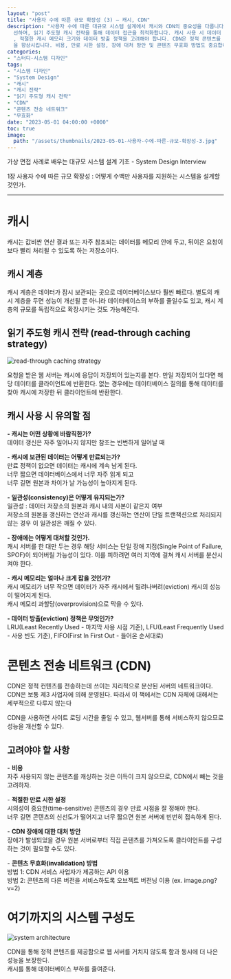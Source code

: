 ```yaml
---
layout: "post"
title: "사용자 수에 따른 규모 확장성 (3) – 캐시, CDN"
description: "사용자 수에 따른 대규모 시스템 설계에서 캐시와 CDN의 중요성을 다룹니다. 캐시는 데이터베이스의 부하를 줄이고 성능을 개\
  선하며, 읽기 주도형 캐시 전략을 통해 데이터 접근을 최적화합니다. 캐시 사용 시 데이터 만료 정책과 일관성 유지, 장애 대처 방안이 중요하며\
  , 적절한 캐시 메모리 크기와 데이터 방출 정책을 고려해야 합니다. CDN은 정적 콘텐츠를 효율적으로 전송해 사이트 로딩 시간을 단축시키고 성능\
  을 향상시킵니다. 비용, 만료 시한 설정, 장애 대처 방안 및 콘텐츠 무효화 방법도 중요합니다."
categories:
- "스터디-시스템 디자인"
tags:
- "시스템 디자인"
- "System Design"
- "캐시"
- "캐시 전략"
- "읽기 주도형 캐시 전략"
- "CDN"
- "콘텐츠 전송 네트워크"
- "무효화"
date: "2023-05-01 04:00:00 +0000"
toc: true
image:
  path: "/assets/thumbnails/2023-05-01-사용자-수에-따른-규모-확장성-3.jpg"
---
```


가상 면접 사례로 배우는 대규모 시스템 설계 기초 - System Design Interview

1장 사용자 수에 따른 규모 확장성 : 어떻게 수백만 사용자를 지원하는 시스템을 설계할 것인가.

---

# 캐시

캐시는 값비싼 연산 결과 또는 자주 참조되는 데이터를 메모리 안에 두고, 뒤이은 요청이 보다 빨리 처리될 수 있도록 하는 저장소이다.

## 캐시 계층

캐시 계층은 데이터가 잠시 보관되는 곳으로 데이터베이스보다 훨씬 빠르다. 별도의 캐시 계층을 두면 성능이 개선될 뿐 아니라 데이터베이스의 부하를 줄일수도 있고, 캐시 계층의 규모를 독립적으로 확장시키는 것도 가능해진다.

## 읽기 주도형 캐시 전략 (read-through caching strategy)

![read-through caching strategy](/assets/images/2023-05-01-사용자-수에-따른-규모-확장성-3/image1.png)

요청을 받은 웹 서버는 캐시에 응답이 저장되어 있는지를 본다. 만일 저장되어 있다면 해당 데이터를 클라이언트에 반환한다. 없는 경우에는 데이터베이스 질의를 통해 데이터를 찾아 캐시에 저장한 뒤 클라이언트에 반환한다.

## **캐시 사용 시 유의할 점**

**\- 캐시는 어떤 상황에 바람직한가?**  
데이터 갱신은 자주 일어나지 않지만 참조는 빈번하게 일어날 때

**\- 캐시에 보관된 데이터는 어떻게 만료되는가?**  
만료 정책이 없으면 데이터는 캐시에 계속 남게 된다.  
너무 짧으면 데이터베이스에서 너무 자주 읽게 되고  
너무 길면 원본과 차이가 날 가능성이 높아지게 된다.

**\- 일관성(consistency)은 어떻게 유지되는가?**  
일관성 : 데이터 저장소의 원본과 캐시 내의 사본이 같은지 여부  
저장소의 원본을 갱신하는 연산과 캐시를 갱신하는 연산이 단일 트랜잭션으로 처리되지 않는 경우 이 일관성은 깨질 수 있다.

**\- 장애에는 어떻게 대처할 것인가.**  
캐시 서버를 한 대만 두는 경우 해당 서비스는 단일 장애 지점(Single Point of Failure, SPOF)이 되어버릴 가능성이 있다. 이를 피하려면 여러 지역에 걸쳐 캐시 서버를 분산시켜야 한다.

**\- 캐시 메모리는 얼마나 크게 잡을 것인가?**  
캐시 메모리가 너무 작으면 데이터가 자주 캐시에서 밀려나버려(eviction) 캐시의 성능이 떨어지게 된다.  
캐시 메모리 과할당(overprovision)으로 막을 수 있다.

**\- 데이터 방출(eviction) 정책은 무엇인가?**  
LRU(Least Recently Used - 마지막 사용 시점 기준), LFU(Least Frequently Used - 사용 빈도 기준), FIFO(First In First Out - 들어온 순서대로)

# 콘텐츠 전송 네트워크 (CDN)

CDN은 정적 컨텐츠를 전송하는데 쓰이는 지리적으로 분산된 서버의 네트워크이다.  
CDN은 보통 제3 사업자에 의해 운영된다. 따라서 이 책에서는 CDN 자체에 대해서는 세부적으로 다루지 않는다

CDN을 사용하면 사이트 로딩 시간을 줄일 수 있고, 웹서버를 통해 서비스하지 않으므로 성능을 개선할 수 있다.

## 고려야야 할 사항

\- **비용**  
자주 사용되지 않는 콘텐츠를 캐싱하는 것은 이득이 크지 않으므로, CDN에서 빼는 것을 고려하자.

\- **적절한 만료 시한 설정**  
시의성이 중요한(time-sensitive) 콘텐츠의 경우 만료 시점을 잘 정해야 한다.  
너무 길면 콘텐츠의 신선도가 떨어지고 너무 짧으면 원본 서버에 빈번히 접속하게 된다.

\- **CDN 장애에 대한 대처 방안**  
장애가 발생되었을 경우 원본 서버로부터 직접 콘텐츠를 가져오도록 클라이언트를 구성하는 것이 필요할 수도 있다.

\- **콘텐츠 무효화(invalidation) 방법**  
방법 1: CDN 서비스 사업자가 제공하는 API 이용  
방법 2: 콘텐츠의 다른 버전을 서비스하도록 오브젝트 버전닝 이용 (ex. image.png?v=2)

# 여기까지의 시스템 구성도

![system architecture](/assets/images/2023-05-01-사용자-수에-따른-규모-확장성-3/image2.png)

CDN을 통해 정적 콘텐츠를 제공함으로 웹 서버를 거치지 않도록 함과 동시에 더 나은 성능을 보장한다.  
캐시를 통해 데이터베이스 부하를 줄여준다.
